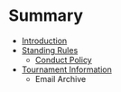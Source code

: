 # Summary

* [Introduction](README.md)
* [Standing Rules](.rules/standingrules.md)
   * [Conduct Policy](.rules/conduct_policy.md)
* [Tournament Information](tournament_infomation.md)
   * Email Archive

